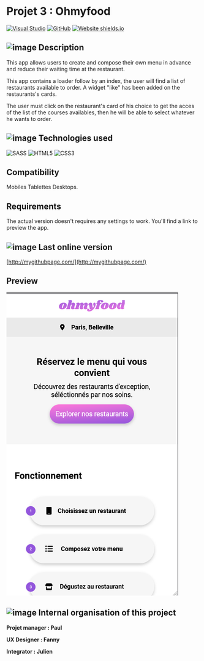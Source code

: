 # Projet 3 : Ohmyfood
[![Visual Studio](https://img.shields.io/badge/--6C33AF?logo=visual%20studio)](https://visualstudio.microsoft.com/) [![GitHub](https://img.shields.io/badge/--181717?logo=github&logoColor=ffffff)](https://github.com/) [![Website shields.io](https://img.shields.io/website-up-down-green-red/http/shields.io.svg)](http://shields.io/) 

## ![image](https://github.githubassets.com/images/icons/emoji/unicode/1f354.png) Description
This app allows users to create and compose their own menu in advance and reduce their waiting time at the restaurant.

This app contains a loader follow by an index, the user will find a list of restaurants available to order. A widget "like" has been added on the restaurants's cards.

The user must click on the restaurant's card of his choice to get the acces of the list of the courses availables, then he will be able to select whatever he wants to order.

## ![image](https://github.githubassets.com/images/icons/emoji/unicode/1f680.png) Technologies used
 ![SASS](https://img.shields.io/badge/SASS-hotpink.svg?style=for-the-badge&logo=SASS&logoColor=white)
![HTML5](https://img.shields.io/badge/html5-%23E34F26.svg?style=for-the-badge&logo=html5&logoColor=white)
![CSS3](https://img.shields.io/badge/css3-%231572B6.svg?style=for-the-badge&logo=css3&logoColor=white)

## Compatibility
Mobiles Tablettes Desktops.

## Requirements
The actual version doesn't requires any settings to work. You'll find a link to preview the app.

## ![image](https://github.githubassets.com/images/icons/emoji/unicode/1f310.png) Last online version
[http://mygithubpage.com/](http://mygithubpage.com/)

## Preview
![App preview](assets/images/appPreview.png)

## ![image](https://github.githubassets.com/images/icons/emoji/unicode/1f91c.png) Internal organisation of this project


**Projet manager : Paul**


**UX Designer : Fanny**


**Integrator : Julien**




